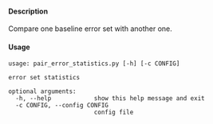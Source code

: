 #### Description

<p>Compare one baseline error set with another one.</p>

#### Usage

```shell
usage: pair_error_statistics.py [-h] [-c CONFIG]

error set statistics

optional arguments:
  -h, --help            show this help message and exit
  -c CONFIG, --config CONFIG
                        config file
```
